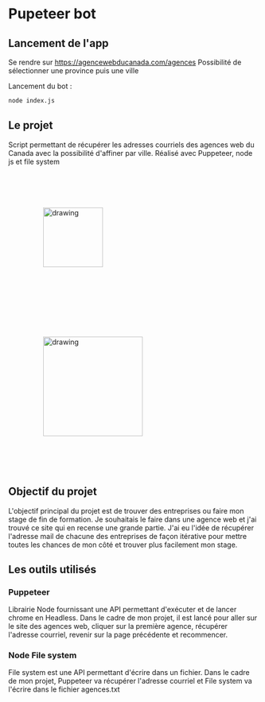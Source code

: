 # Pupeteer bot

## Lancement de l'app

Se rendre sur 
 https://agencewebducanada.com/agences
 Possibilité de sélectionner une province puis une ville

Lancement du bot :
```bash
node index.js
```
## Le projet

Script permettant de récupérer les adresses courriels des agences web du Canada avec la possibilité d'affiner par ville.
Réalisé avec Puppeteer, node js et file system

<img src="https://developers.google.com/web/tools/images/puppeteer.png" alt="drawing" width="120" style="margin:70px"/>   
<img src="https://sdtimes.com/wp-content/uploads/2021/10/1_COvz0L3FUapYYbsQHHZ90g.png" alt="drawing" width="200" style="margin:70px"/>

## Objectif du projet
L'objectif principal du projet est de trouver des entreprises ou faire mon stage de fin de formation. Je souhaitais le faire dans une agence web et j'ai trouvé ce site qui en recense une grande partie. J'ai eu l'idée de récupérer l'adresse mail de chacune des entreprises de façon itérative pour mettre toutes les chances de mon côté et trouver plus facilement mon stage.


## Les outils utilisés

### Puppeteer
Librairie Node fournissant une API permettant d'exécuter et de lancer chrome en Headless. Dans le cadre de mon projet, il est lancé pour aller sur le site des agences web, cliquer sur la première agence, récupérer l'adresse courriel, revenir sur la page précédente et recommencer.  

### Node File system
File system est une API permettant d'écrire dans un fichier. Dans le cadre de mon projet, Puppeteer va récupérer l'adresse courriel et File system va l'écrire dans le fichier agences.txt
